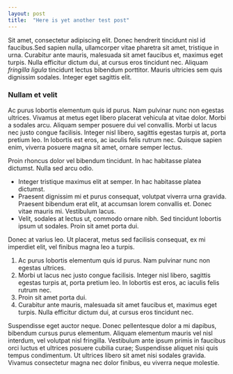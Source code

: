 ```yaml
---
layout: post
title:  "Here is yet another test post"
---
```


Sit amet, consectetur adipiscing elit. Donec hendrerit tincidunt nisl id faucibus.<!--more-->Sed sapien nulla, ullamcorper vitae pharetra sit amet, tristique in urna. Curabitur ante mauris, malesuada sit amet faucibus et, maximus eget turpis. Nulla efficitur dictum dui, at cursus eros tincidunt nec. Aliquam <em>fringilla ligula</em> tincidunt lectus bibendum porttitor. Mauris ultricies sem quis dignissim sodales. Integer eget sagittis elit.

### Nullam et velit
Ac purus lobortis elementum quis id purus. Nam pulvinar nunc non egestas ultrices. Vivamus at metus eget libero placerat vehicula at vitae dolor. Morbi a sodales arcu. Aliquam semper posuere dui vel convallis. Morbi ut lacus nec justo congue facilisis. Integer nisl libero, sagittis egestas turpis at, porta pretium leo. In lobortis est eros, ac iaculis felis rutrum nec. Quisque sapien enim, viverra posuere magna sit amet, ornare semper lectus.

Proin rhoncus dolor vel bibendum tincidunt. In hac habitasse platea dictumst. Nulla sed arcu odio.

* Integer tristique maximus elit at semper. In hac habitasse platea dictumst.
* Praesent dignissim mi et purus consequat, volutpat viverra urna gravida. Praesent bibendum erat elit, at accumsan lorem convallis et. Donec vitae mauris mi. Vestibulum lacus.
* Velit, sodales at lectus ut, commodo ornare nibh. Sed tincidunt lobortis ipsum ut sodales. Proin sit amet porta dui.

Donec at varius leo. Ut placerat, metus sed facilisis consequat, ex mi imperdiet elit, vel finibus magna leo a turpis.

1. Ac purus lobortis elementum quis id purus. Nam pulvinar nunc non egestas ultrices.
2. Morbi ut lacus nec justo congue facilisis. Integer nisl libero, sagittis egestas turpis at, porta pretium leo. In lobortis est eros, ac iaculis felis rutrum nec.
3. Proin sit amet porta dui.
4. Curabitur ante mauris, malesuada sit amet faucibus et, maximus eget turpis. Nulla efficitur dictum dui, at cursus eros tincidunt nec.

Suspendisse eget auctor neque. Donec pellentesque dolor a mi dapibus, bibendum cursus purus elementum. Aliquam elementum mauris vel nisl interdum, vel volutpat nisl fringilla. Vestibulum ante ipsum primis in faucibus orci luctus et ultrices posuere cubilia curae; Suspendisse aliquet nisi quis tempus condimentum. Ut ultrices libero sit amet nisi sodales gravida. Vivamus consectetur magna nec dolor finibus, eu viverra neque molestie.
